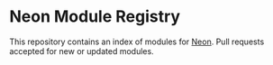 # Neon Module Registry

This repository contains an index of modules for [Neon](https://neon-lang.dev).
Pull requests accepted for new or updated modules.
